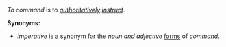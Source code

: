 *To command* is to *[authoritatively](https://github.com/gcassel/Modular-Organization-Terminology/blob/master/terms/authority.md) [instruct](https://github.com/gcassel/Modular-Organization-Terminology/blob/master/terms/instruct.md)*.
		
**Synonyms:**  
* *imperative* is a synonym for the *noun and adjective* [forms](https://github.com/gcassel/Modular-Organization-Terminology/blob/master/terms/form.md) of *command*.
